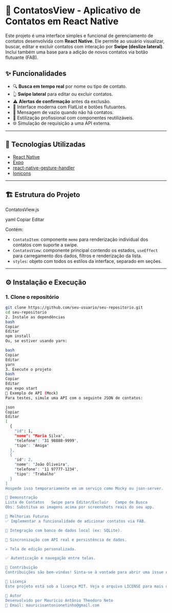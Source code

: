 # 📱 ContatosView - Aplicativo de Contatos em React Native

Este projeto é uma interface simples e funcional de gerenciamento de contatos desenvolvida com **React Native**. Ele permite ao usuário visualizar, buscar, editar e excluir contatos com interação por **Swipe (deslize lateral)**. Inclui também uma base para a adição de novos contatos via botão flutuante (FAB).

## ✨ Funcionalidades

- 🔍 **Busca em tempo real** por nome ou tipo de contato.
- 👆 **Swipe lateral** para editar ou excluir contatos.
- ⚠️ **Alertas de confirmação** antes da exclusão.
- 📱 Interface moderna com FlatList e botões flutuantes.
- 🚫 Mensagem de vazio quando não há contatos.
- 🎨 Estilização profissional com componentes reutilizáveis.
- 🌐 Simulação de requisição a uma API externa.

---

## 🧱 Tecnologias Utilizadas

- [React Native](https://reactnative.dev/)
- [Expo](https://expo.dev/)
- [react-native-gesture-handler](https://docs.swmansion.com/react-native-gesture-handler/)
- [Ionicons](https://ionic.io/ionicons)

---

## 🏗️ Estrutura do Projeto

ContatosView.js

yaml
Copiar
Editar

Contém:
- `ContatoItem`: componente `memo` para renderização individual dos contatos com suporte a swipe.
- `ContatosView`: componente principal contendo os estados, `useEffect` para carregamento dos dados, filtros e renderização da lista.
- `styles`: objeto com todos os estilos da interface, separado em seções.

---

## ⚙️ Instalação e Execução

### 1. Clone o repositório

```bash
git clone https://github.com/seu-usuario/seu-repositorio.git
cd seu-repositorio
2. Instale as dependências
bash
Copiar
Editar
npm install
Ou, se estiver usando yarn:

bash
Copiar
Editar
yarn
3. Execute o projeto
bash
Copiar
Editar
npx expo start
📂 Exemplo de API (Mock)
Para testes, simule uma API com o seguinte JSON de contatos:

json
Copiar
Editar
[
  {
    "id": 1,
    "nome": "Maria Silva",
    "telefone": "31 98888-9999",
    "tipo": "Amiga"
  },
  {
    "id": 2,
    "nome": "João Oliveira",
    "telefone": "11 97777-1234",
    "tipo": "Trabalho"
  }
]
Hospede isso temporariamente em um serviço como Mocky ou json-server.

📸 Demonstração
Lista de Contatos	Swipe para Editar/Excluir	Campo de Busca
Obs: Substitua as imagens acima por screenshots reais do seu app.

📌 Melhorias Futuras
✅ Implementar a funcionalidade de adicionar contatos via FAB.

💾 Integração com banco de dados local (ex: SQLite).

🔄 Sincronização com API real e persistência de dados.

✍️ Tela de edição personalizada.

✅ Autenticação e navegação entre telas.

🤝 Contribuição
Contribuições são bem-vindas! Sinta-se à vontade para abrir uma issue ou enviar um pull request.

📝 Licença
Este projeto está sob a licença MIT. Veja o arquivo LICENSE para mais detalhes.

👤 Autor
Desenvolvido por Maurício Antônio Theodoro Neto
📧 Email: mauricioantonionetinho@gmail.com
